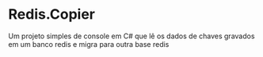 # Redis.Copier
Um projeto simples de console em C# que lê os dados de chaves gravados em um banco redis e migra para outra base redis
